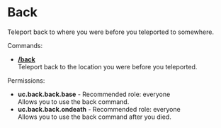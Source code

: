 Back
====
Teleport back to where you were before you teleported to somewhere.

Commands: <br>
* **[/back](../commands/back.md)**<br>Teleport back to the location you were before you teleported.

Permissions: <br>
* **uc.back.back.base** - Recommended role: everyone<br>Allows you to use the back command.
* **uc.back.back.ondeath** - Recommended role: everyone<br>Allows you to use the back command after you died.
